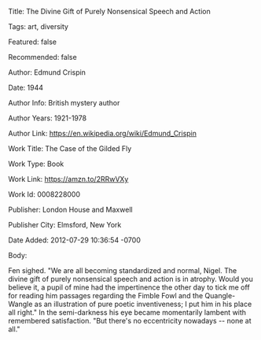 Title:  The Divine Gift of Purely Nonsensical Speech and Action

Tags:   art, diversity

Featured: false

Recommended: false

Author: Edmund Crispin

Date:   1944

Author Info: British mystery author

Author Years: 1921-1978

Author Link: https://en.wikipedia.org/wiki/Edmund_Crispin

Work Title: The Case of the Gilded Fly

Work Type: Book

Work Link: https://amzn.to/2RRwVXy

Work Id: 0008228000

Publisher: London House and Maxwell

Publisher City: Elmsford, New York

Date Added: 2012-07-29 10:36:54 -0700

Body: 

Fen sighed. "We are all becoming standardized and normal, Nigel. The divine gift of purely nonsensical speech and action is in atrophy. Would you believe it, a pupil of mine had the impertinence the other day to tick me off for reading him passages regarding the Fimble Fowl and the Quangle-Wangle as an illustration of pure poetic inventiveness; I put him in his place all right." In the semi-darkness his eye became momentarily lambent with remembered satisfaction. "But there's no eccentricity nowadays -- none at all."

